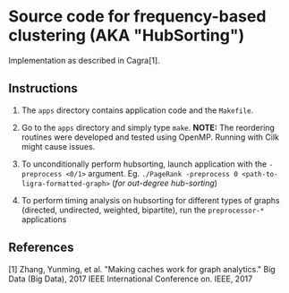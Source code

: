 # Source code for frequency-based clustering (AKA "HubSorting") 

Implementation as described in Cagra[1].

## Instructions

1. The `apps` directory contains application code and the `Makefile`. 

2. Go to the `apps` directory and simply type `make`. **NOTE:** The reordering routines were
developed and tested using OpenMP. Running with Cilk might cause issues.

3. To unconditionally perform hubsorting, launch application with the `-preprocess <0/1>` argument. Eg. 
`./PageRank -preprocess 0 <path-to-ligra-formatted-graph>` (_for out-degree hub-sorting_)

4. To perform timing analysis on hubsorting for different types of graphs (directed, undirected, weighted, bipartite), 
run the `preprocessor-*` applications


## References 

[1] Zhang, Yunming, et al. "Making caches work for graph analytics." 
Big Data (Big Data), 2017 IEEE International Conference on. IEEE, 2017
